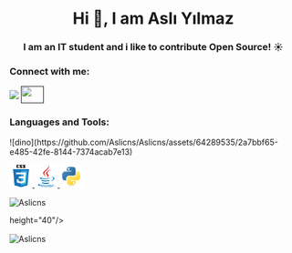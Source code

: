 <h1 align="center">Hi 👋, I am Aslı Yılmaz</h1>
<h3 align="center">I am an IT student and i like to contribute Open Source! ☀️ </h3>

<h3 align="left">Connect with me:</h3>
<p align="left">
<a href="https://www.linkedin.com/in/asl%C4%B1-y%C4%B1lmaz-7285b0292/" target="blank"><img align="center" src="https://raw.githubusercontent.com/rahuldkjain/github-profile-readme-generator/master/src/images/icons/Social/linked-in-alt.svg" /></a>
<a href="" target="blank"><img align="center" src="https://raw.githubusercontent.com/rahuldkjain/github-profile-readme-generator/master/src/images/icons/Social/instagram.svg" alt="" height="30" width="40" /></a>
</p>

<h3 align="left">Languages and Tools:</h3> ![dino](https://github.com/Aslicns/Aslicns/assets/64289535/2a7bbf65-e485-42fe-8144-7374acab7e13)


<p align="left"> <a href="https://www.w3schools.com/css/" target="_blank" rel="noreferrer"> <img src="https://raw.githubusercontent.com/devicons/devicon/master/icons/css3/css3-original-wordmark.svg" alt="css3" width="40" height="40"/> </a> <a href="https://www.java.com" target="_blank" rel="noreferrer"> <img src="https://raw.githubusercontent.com/devicons/devicon/master/icons/java/java-original.svg" alt="java" width="40" height="40"/> </a> <a href="https://www.python.org" target="_blank" rel="noreferrer"> <img src="https://raw.githubusercontent.com/devicons/devicon/master/icons/python/python-original.svg" alt="python" width="40" height="40"/> </a> </p>

<p><img align="center" src="https://github-readme-stats.vercel.app/api/top-langs?username=Aslicns&show_icons=true&locale=en&layout=compact" alt="Aslicns" /></p>height="40"/> </a> </p>

<p><img align="center" src="https://github-readme-stats.vercel.app/api/top-langs?username=Aslicns&show_icons=true&locale=en&layout=compact" alt="Aslicns" /></p>
